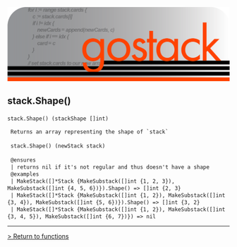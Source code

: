 ![Banner](../../media/gostack_SmallerTransparent.png)

 <h2>stack.Shape()</h2>

 `stack.Shape() (stackShape []int)`

```
 Returns an array representing the shape of `stack`

 stack.Shape() (newStack stack)

 @ensures
 | returns nil if it's not regular and thus doesn't have a shape
 @examples
 | MakeStack([]*Stack {MakeSubstack([]int {1, 2, 3}), MakeSubstack([]int {4, 5, 6})}).Shape() => []int {2, 3}
 | MakeStack([]*Stack {MakeSubstack([]int {1, 2}), MakeSubstack([]int {3, 4}), MakeSubstack([]int {5, 6})}).Shape() => []int {3, 2}
 | MakeStack([]*Stack {MakeSubstack([]int {1, 2}), MakeSubstack([]int {3, 4, 5}), MakeSubstack([]int {6, 7})}) => nil
```

---

 [> Return to functions](../functionsAPI.md)